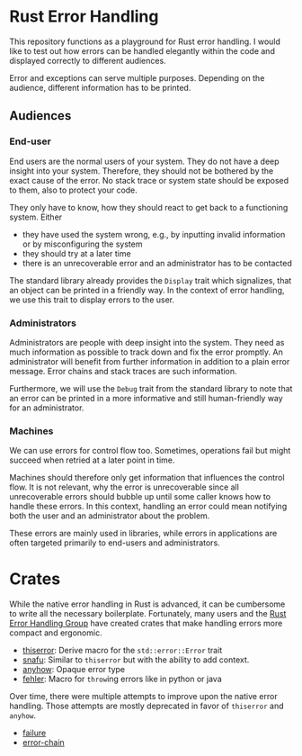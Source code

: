 # Rust Error Handling

This repository functions as a playground for Rust error handling. I would like to test out how errors can be handled elegantly within the code and displayed correctly to different audiences.

Error and exceptions can serve multiple purposes. Depending on the audience, different information has to be printed.

## Audiences

### End-user

End users are the normal users of your system. They do not have a deep insight into your system. Therefore, they should not be bothered by the exact cause of the error. No stack trace or system state should be exposed to them, also to protect your code.

They only have to know, how they should react to get back to a functioning system. Either

- they have used the system wrong, e.g., by inputting invalid information or by misconfiguring the system
- they should try at a later time
- there is an unrecoverable error and an administrator has to be contacted

The standard library already provides the `Display` trait which signalizes, that an object can be printed in a friendly way. In the context of error handling, we use this trait to display errors to the user.


### Administrators

Administrators are people with deep insight into the system. They need as much information as possible to track down and fix the error promptly. An administrator will benefit from further information in addition to a plain error message. Error chains and stack traces are such information.

Furthermore, we will use the `Debug` trait from the standard library to note that an error can be printed in a more informative and still human-friendly way for an administrator.


### Machines

We can use errors for control flow too. Sometimes, operations fail but might succeed when retried at a later point in time. 

Machines should therefore only get information that influences the control flow. It is not relevant, why the error is unrecoverable since all unrecoverable errors should bubble up until some caller knows how to handle these errors. In this context, handling an error could mean notifying both the user and an administrator about the problem.

These errors are mainly used in libraries, while errors in applications are often targeted primarily to end-users and administrators.


# Crates

While the native error handling in Rust is advanced, it can be cumbersome to write all the necessary boilerplate. Fortunately, many users and the [Rust Error Handling Group](https://github.com/rust-lang/project-error-handling) have created crates that make handling errors more compact and ergonomic.

- [thiserror](https://docs.rs/thiserror/latest/thiserror/): Derive macro for the `std::error::Error` trait
- [snafu](https://docs.rs/snafu/latest/snafu/): Similar to `thiserror` but with the ability to add context. 
- [anyhow](https://docs.rs/anyhow/latest/anyhow/): Opaque error type
- [fehler](https://docs.rs/fehler/latest/fehler/): Macro for `throw`ing errors like in python or java

Over time, there were multiple attempts to improve upon the native error handling. Those attempts are mostly deprecated in favor of `thiserror` and `anyhow`.

- [failure](https://docs.rs/failure/0.1.8/failure/)
- [error-chain](https://docs.rs/error-chain/0.12.4/error_chain/)
